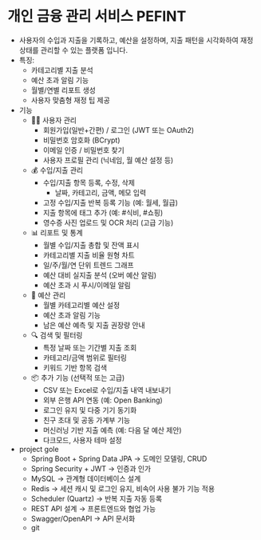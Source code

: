 # 개인 금융 관리 서비스 PEFINT
- 사용자의 수입과 지출을 기록하고, 예산을 설정하며, 지출 패턴을 시각화하여 재정 상태를 관리할 수 있는 플랫폼 입니다.
- 특징:
  - 카테고리별 지출 분석
  - 예산 초과 알림 기능
  - 월별/연별 리포트 생성
  - 사용자 맞춤형 재정 팁 제공
- 기능
  - 🧑‍💼 사용자 관리
    * 회원가입(일반+간편) / 로그인 (JWT 또는 OAuth2)
    * 비밀번호 암호화 (BCrypt)
    * 이메일 인증 / 비밀번호 찾기
    * 사용자 프로필 관리 (닉네임, 월 예산 설정 등)
  - 💰 수입/지출 관리
    * 수입/지출 항목 등록, 수정, 삭제
      * 날짜, 카테고리, 금액, 메모 입력
    * 고정 수입/지출 반복 등록 기능 (예: 월세, 월급)
    * 지출 항목에 태그 추가 (예: #식비, #쇼핑)
    * 영수증 사진 업로드 및 OCR 처리 (고급 기능)
  - 📊 리포트 및 통계
    * 월별 수입/지출 총합 및 잔액 표시
    * 카테고리별 지출 비율 원형 차트
    * 일/주/월/연 단위 트렌드 그래프
    * 예산 대비 실지출 분석 (오버 예산 알림)
    * 예산 초과 시 푸시/이메일 알림
  - 📅 예산 관리
    * 월별 카테고리별 예산 설정
    * 예산 초과 알림 기능
    * 남은 예산 예측 및 지출 권장량 안내
  - 🔍 검색 및 필터링
    * 특정 날짜 또는 기간별 지출 조회
    * 카테고리/금액 범위로 필터링
    * 키워드 기반 항목 검색
  - 📦 추가 기능 (선택적 또는 고급)
    * CSV 또는 Excel로 수입/지출 내역 내보내기
    * 외부 은행 API 연동 (예: Open Banking)
    * 로그인 유지 및 다중 기기 동기화
    * 친구 초대 및 공동 가계부 기능
    * 머신러닝 기반 지출 예측 (예: 다음 달 예산 제안)
    * 다크모드, 사용자 테마 설정
- project gole
  * Spring Boot + Spring Data JPA → 도메인 모델링, CRUD
  * Spring Security + JWT → 인증과 인가
  * MySQL → 관계형 데이터베이스 설계
  * Redis → 세션 캐시 및 로그인 유지, 비속어 사용 불가 기능 적용
  * Scheduler (Quartz) → 반복 지출 자동 등록
  * REST API 설계 → 프론트엔드와 협업 가능
  * Swagger/OpenAPI → API 문서화
  * git
